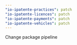 ```yaml
---
"io-ipatente-practices": patch
"io-ipatente-licences": patch
"io-ipatente-payments": patch
"io-ipatente-vehicles": patch
---
```


Change package pipeline
